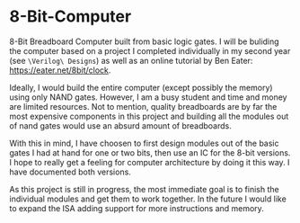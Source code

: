 # 8-Bit-Computer
8-Bit Breadboard Computer built from basic logic gates. I will be buliding the computer based on a project I completed individually in my second year (see 
```\Verilog\ Designs```) as well as an online tutorial by Ben Eater: https://eater.net/8bit/clock. 

Ideally, I would build the entire computer (except possibly the memory) using only NAND gates. However, I am a busy student and time and money are limited resources. Not to mention, quality breadboards are by far the most expensive components in this project and building all the modules out of nand gates would use an absurd amount of breadboards. 

With this in mind, I have choosen to first design modules out of the basic gates I had at hand for one or two bits, then use an IC for the 8-bit versions. I hope to really get a feeling for computer architecture by doing it this way. I have documented both versions. 

As this project is still in progress, the most immediate goal is to finish the individual modules and get them to work together. In the future I would like to expand the ISA adding support for more instructions and memory.  
